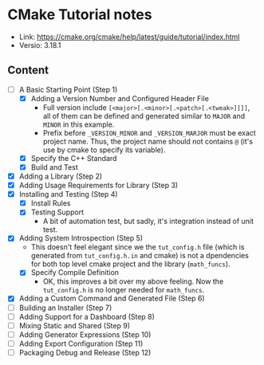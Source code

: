 # CMake Tutorial notes

- Link: https://cmake.org/cmake/help/latest/guide/tutorial/index.html
- Versio: 3.18.1

## Content

- [ ] A Basic Starting Point (Step 1)
  - [x] Adding a Version Number and Configured Header File
    - Full version include `[<major>[.<minor>[.<patch>[.<tweak>]]]]`, all of
      them can be defined and generated similar to `MAJOR` and `MINOR` in this
      example.
    - Prefix before `_VERSION_MINOR` and `_VERSION_MARJOR` must be exact
      project name. Thus, the project name should not contains `@` (it's use by
      cmake to specify its variable).
  - [x] Specify the C++ Standard
  - [x] Build and Test
- [x] Adding a Library (Step 2)
- [x] Adding Usage Requirements for Library (Step 3)
- [x] Installing and Testing (Step 4)
  - [x] Install Rules
  - [x] Testing Support
    - A bit of automation test, but sadly, it's integration instead of unit
      test.
- [x] Adding System Introspection (Step 5)
  - This doesn't feel elegant since we the `tut_config.h` file (which is
    generated from `tut_config.h.in` and cmake) is not a dpendencies for both
    top level cmake project and the library (`math_funcs`).
  - [x] Specify Compile Definition
    - OK, this improves a bit over my above feeling. Now the `tut_config.h` is
      no longer needed for `math_funcs`.
- [x] Adding a Custom Command and Generated File (Step 6)
- [ ] Building an Installer (Step 7)
- [ ] Adding Support for a Dashboard (Step 8)
- [ ] Mixing Static and Shared (Step 9)
- [ ] Adding Generator Expressions (Step 10)
- [ ] Adding Export Configuration (Step 11)
- [ ] Packaging Debug and Release (Step 12)
